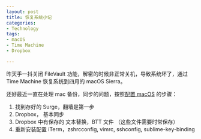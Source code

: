 ```yaml
---
layout: post
title: 恢复系统小记
categories: 
- Technology
tags:
- macOS
- Time Machine
- Dropbox

---
```


昨天手一抖关闭 FileVault 功能，解密的时候非正常关机，导致系统坏了，通过 Time Machine 恢复系统到四月的 macOS Sierra。

<!--more-->

还好最近一直在处理 mac 备份，同步的问题，按照[配置 macOS](http://tzungtzu.github.io/2017/07/29/mac-setting.html) 的步骤：

1. 找到存好的 Surge，翻墙是第一步 
2. Dropbox， 基本同步
3. Dropbox 中有保存的 文本替换，BTT 文件 （这些文件需要时常保存）
4. 重新安装配置 iTerm，zshrcconfig, vimrc, sshconfig, sublime-key-binding



